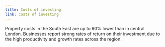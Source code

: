 ```yaml
---
title: Costs of investing
link: costs of investing
---
```

Property costs in the South East are up to 60% lower than in central London. Businesses report strong rates of return on their investment due to the high productivity and growth rates across the region.
